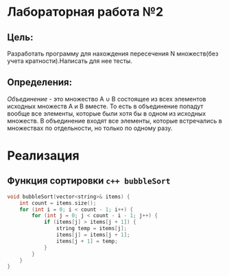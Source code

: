 # Лабораторная работа №2
## Цель: 
Разработать программу для нахождения пересечения N множеств(без учета кратности).Написать для нее тесты.

## Определения:
_Объединение_ - это множество A ∪ B состоящее из всех элементов исходных множеств A и B вместе. То есть в объединение попадут вообще все элементы, которые были хотя бы в одном из исходных множеств. В объединение входят все элементы, которые встречались в множествах по отдельности, но только по одному разу.

# Реализация
## Функция сортировки ```c++ bubbleSort```
```c++
void bubbleSort(vector<string>& items) {
    int count = items.size();
    for (int i = 0; i < count - 1; i++) {
        for (int j = 0; j < count - i - 1; j++) {
            if (items[j] > items[j + 1]) {
                string temp = items[j];
                items[j] = items[j + 1];
                items[j + 1] = temp;
            }
        }
    }
}
```
